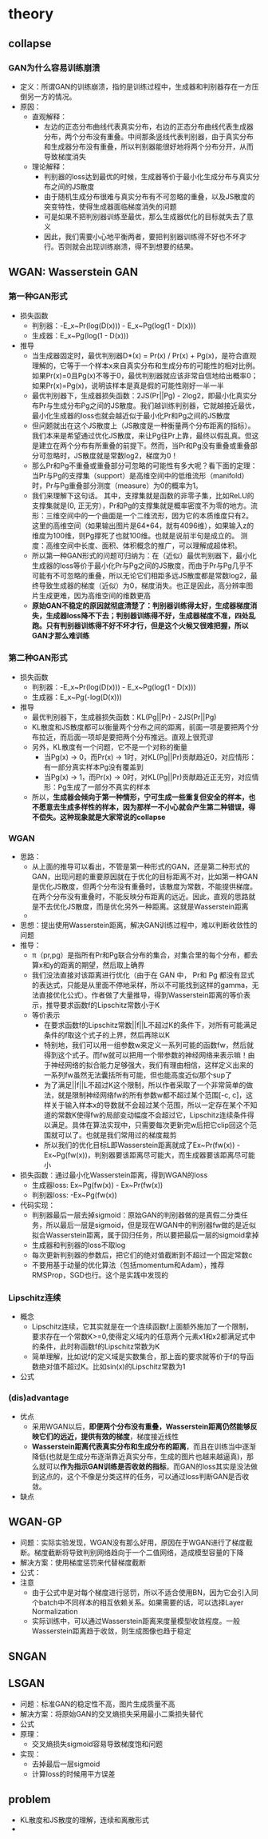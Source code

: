 # theory
## collapse
### GAN为什么容易训练崩溃
- 定义：所谓GAN的训练崩溃，指的是训练过程中，生成器和判别器存在一方压倒另一方的情况。
- 原因：
  - 直观解释：
    - 左边的正态分布曲线代表真实分布，右边的正态分布曲线代表生成器分布，两个分布没有重叠。中间那条竖线代表判别器，由于真实分布和生成器分布没有重叠，所以判别器能很好地将两个分布分开，从而导致梯度消失
  - 理论解释：
    - 判别器的loss达到最优的时候，生成器等价于最小化生成分布与真实分布之间的JS散度
    - 由于随机生成分布很难与真实分布有不可忽略的重叠，以及JS散度的突变特性，使得生成器面临梯度消失的问题
    - 可是如果不把判别器训练至最优，那么生成器优化的目标就失去了意义
    - 因此，我们需要小心地平衡两者，要把判别器训练得不好也不坏才行。否则就会出现训练崩溃，得不到想要的结果。
## WGAN: Wasserstein GAN
### 第一种GAN形式
- 损失函数
  - 判别器：-E_x~Pr(log(D(x))) - E_x~Pg(log(1 - D(x)))
  - 生成器：E_x~Pg(log(1 - D(x)))
- 推导
  - 当生成器固定时，最优判别器D*(x) = Pr(x) / Pr(x) + Pg(x)，是符合直观理解的，它等于一个样本x来自真实分布和生成分布的可能性的相对比例。如果Pr(x)=0且Pg(x)不等于0，最优判别器就应该非常自信地给出概率0；如果Pr(x)=Pg(x)，说明该样本是真是假的可能性刚好一半一半
  - 最优判别器下，生成器损失函数：2JS(Pr||Pg) - 2log2，即最小化真实分布Pr与生成分布Pg之间的JS散度。我们越训练判别器，它就越接近最优，最小化生成器的loss也就会越近似于最小化Pr和Pg之间的JS散度
  - 但问题就出在这个JS散度上（JS散度是一种衡量两个分布距离的指标）。我们本来是希望通过优化JS散度，来让Pg往Pr上靠，最终以假乱真。但这是建立在两个分布有所重叠的前提下。然而，当Pr和Pg没有重叠或重叠部分可忽略时，JS散度就是常数log2，梯度为0！
  - 那么Pr和Pg不重叠或重叠部分可忽略的可能性有多大呢？看下面的定理：当Pr与Pg的支撑集（support）是高维空间中的低维流形（manifold）时，Pr与Pg重叠部分测度（measure）为0的概率为1。
  - 我们来理解下这句话。 其中，支撑集就是函数的非零子集，比如ReLU的支撑集就是(0, 正无穷），Pr和Pg的支撑集就是概率密度不为零的地方。流形：三维空间中的一个曲面是一个二维流形，因为它的本质维度只有2。这里的高维空间（如果输出图片是64*64，就有4096维），如果输入z的维度为100维，则Pg撑死了也就100维。也就是说前半句是成立的。 测度：高维空间中长度、面积、体积概念的推广，可以理解成超体积。 
  - 所以第一种GAN形式的问题可归纳为：在（近似）最优判别器下，最小化生成器的loss等价于最小化Pr与Pg之间的JS散度，而由于Pr与Pg几乎不可能有不可忽略的重叠，所以无论它们相距多远JS散度都是常数log2，最终导致生成器的梯度（近似）为0，梯度消失。也正是因此，高分辨率图片生成更难，因为高维空间的维数更高
  - **原始GAN不稳定的原因就彻底清楚了：判别器训练得太好，生成器梯度消失，生成器loss降不下去；判别器训练得不好，生成器梯度不准，四处乱跑。只有判别器训练得不好不坏才行，但是这个火候又很难把握，所以GAN才那么难训练**
### 第二种GAN形式
- 损失函数
  - 判别器：-E_x~Pr(log(D(x))) - E_x~Pg(log(1 - D(x)))
  - 生成器：E_x~Pg(-log(D(x)))
- 推导
  - 最优判别器下，生成器损失函数：KL(Pg||Pr) - 2JS(Pr||Pg)
  - KL散度和JS散度都可以衡量两个分布之间的距离，前面一项是要把两个分布拉近，而后面一项却是要把两个分布推远。直观上很荒谬
  - 另外，KL散度有一个问题，它不是一个对称的衡量
    - 当Pg(x) -> 0，而Pr(x) -> 1时，对KL(Pg||Pr)贡献趋近0，对应情形：有一部分真实样本Pg没有覆盖到
    - 当Pg(x) -> 1，而Pr(x) -> 0时，对KL(Pg||Pr)贡献趋近正无穷，对应情形：Pg生成了一部分不真实的样本
  - 所以，**生成器会倾向于第一种情形，宁可生成一些重复但安全的样本，也不愿意去生成多样性的样本，因为那样一不小心就会产生第二种错误，得不偿失。这种现象就是大家常说的collapse**
### WGAN
- 思路：
  - 从上面的推导可以看出，不管是第一种形式的GAN，还是第二种形式的GAN，出现问题的重要原因就在于优化的目标距离不对，比如第一种GAN是优化JS散度，但两个分布没有重叠时，该散度为常数，不能提供梯度。在两个分布没有重叠时，不能反映分布距离的远近。因此，直观的思路就是不去优化JS散度，而是优化另外一种距离。这就是Wasserstein距离
  - 
- 思想：提出使用Wasserstein距离，解决GAN训练过程中，难以判断收敛性的问题
- 推导：
  - π（pr,pg）是指所有Pr和Pg联合分布的集合，对集合里的每个分布，都去算x和y的距离的期望，然后取上确界
  - 我们没法直接对该距离进行优化（由于在 GAN 中， Pr和 Pg 都没有显式的表达式，只能是从里面不停地采样，所以不可能找到这样的gamma，无法直接优化公式）。作者做了大量推导，得到Wasserstein距离的等价表示，推导要求函数f的Lipschitz常数小于K
  - 等价表示
    - 在要求函数f的Lipschitz常数||f||L不超过K的条件下，对所有可能满足条件的f取这个式子的上界，然后再除以K
    - 特别地，我们可以用一组参数w来定义一系列可能的函数fw，然后就得到这个式子。而fw就可以把用一个带参数的神经网络来表示嘛！由于神经网络的拟合能力足够强大，我们有理由相信，这样定义出来的一系列fw虽然无法囊括所有可能，但也能高度近似那个sup了
    - 为了满足||f||L不超过K这个限制，所以作者采取了一个非常简单的做法，就是限制神经网络fw的所有参数w都不超过某个范围[-c, c]，这样关于输入样本x的导数就不会超过某个范围，所以一定存在某个不知道的常数K使得fw的局部变动幅度不会超过它，Lipschitz连续条件得以满足。具体在算法实现中，只需要每次更新完w后把它clip回这个范围就可以了。也就是我们常用过的梯度裁剪
    - 所以我们的优化目标L即Wasserstein距离就成了Ex~Pr(fw(x)) - Ex~Pg(fw(x))，判别器要该距离尽可能大，而生成器要该距离尽可能小
- 损失函数：通过最小化Wasserstein距离，得到WGAN的loss
  - 生成器loss: Ex~Pg(fw(x)) - Ex~Pr(fw(x))
  - 判别器loss: -Ex~Pg(fw(x))
- 代码实现：
  - 判别器最后一层去掉sigmoid：原始GAN的判别器做的是真假二分类任务，所以最后一层是sigmoid，但是现在WGAN中的判别器fw做的是近似拟合Wasserstein距离，属于回归任务，所以要把最后一层的sigmoid拿掉
  - 生成器和判别器的loss不取log
  - 每次更新判别器的参数后，把它们的绝对值截断到不超过一个固定常数c
  - 不要用基于动量的优化算法（包括momentum和Adam），推荐RMSProp，SGD也行。这个是实践中发现的 
### Lipschitz连续
- 概念
  - Lipschitz连续，它其实就是在一个连续函数f上面额外施加了一个限制，要求存在一个常数K>=0,使得定义域内的任意两个元素x1和x2都满足式中的条件，此时称函数f的Lipschitz常数为K
  - 简单理解，比如说f的定义域是实数集合，那上面的要求就等价于f的导函数绝对值不超过K。比如sin(x)的Lipschitz常数为1
- 公式
### (dis)advantage
- 优点
  - 采用WGAN以后，**即便两个分布没有重叠，Wasserstein距离仍然能够反映它们的远近，提供有效的梯度**，梯度接近线性
  - **Wasserstein距离代表真实分布和生成分布的距离**，而且在训练当中逐渐降低(也就是生成分布逐渐靠近真实分布，生成的图片也越来越逼真)，那么就可以**作为指示GAN训练是否收敛的指标**，而GAN的loss其实是没法做到这点的，这个不像是分类这样的任务，可以通过loss判断GAN是否收敛。 
- 缺点
## WGAN-GP
- 问题：实际实验发现，WGAN没有那么好用，原因在于WGAN进行了梯度截断。梯度截断将导致判别网络趋向于一个二值网络，造成模型容量的下降
- 解决方案：使用梯度惩罚来代替梯度截断
- 公式：
- 注意
  - 由于公式中是对每个梯度进行惩罚，所以不适合使用BN，因为它会引入同个batch中不同样本的相互依赖关系。如果需要的话，可以选择Layer Normalization
  - 实际训练中，可以通过Wasserstein距离来度量模型收敛程度。一般Wasserstein距离趋于收敛，则生成图像也趋于稳定
## SNGAN
## LSGAN
- 问题：标准GAN的稳定性不高，图片生成质量不高
- 解决方案：将原始GAN的交叉熵损失采用最小二乘损失替代
- 公式
- 原理：
  - 交叉熵损失sigmoid容易导致梯度饱和问题
- 实现：
  - 去掉最后一层sigmoid
  - 计算loss的时候用平方误差
## problem
- KL散度和JS散度的理解，连续和离散形式
- 